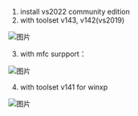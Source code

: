 1. install vs2022 community edition
2. with toolset v143, v142(vs2019)

 ![图片](https://user-images.githubusercontent.com/10056514/155878454-ef5ee3c7-e884-45cc-8054-d56f6fb8fdf5.png)

3. with mfc surpport：

 ![图片](https://user-images.githubusercontent.com/10056514/155878367-f5aea6a9-f013-43e8-97a4-3507a939df1e.png)

4. with toolset v141 for winxp

 ![图片](https://user-images.githubusercontent.com/10056514/155878487-02fcaf35-1e6b-40f4-bd56-d18d1ac78cfd.png)

